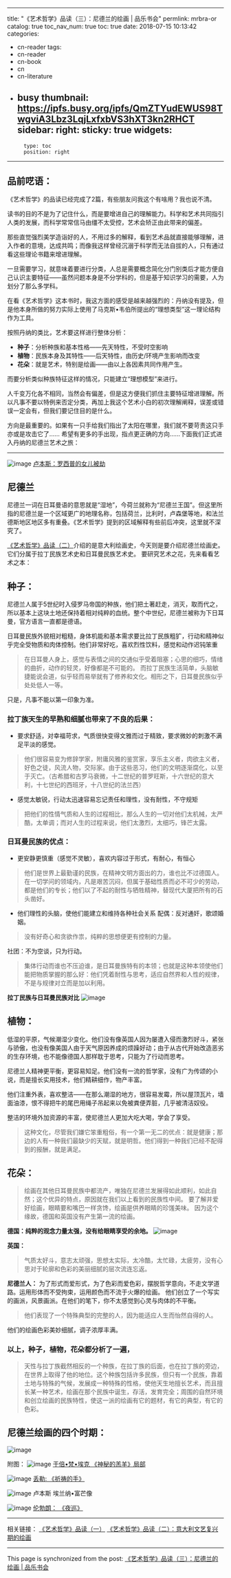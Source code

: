 
---
title: "《艺术哲学》品读（三）：尼德兰的绘画 | 品乐书会"
permlink: mrbra-or
catalog: true
toc_nav_num: true
toc: true
date: 2018-07-15 10:13:42
categories:
- cn-reader
tags:
- cn-reader
- cn-book
- cn
- cn-literature
- busy
thumbnail: https://ipfs.busy.org/ipfs/QmZTYudEWUS98TwgviA3Lbz3LqjLxfxbVS3hXT3kn2RHCT
sidebar:
    right:
        sticky: true
widgets:
    -
        type: toc
        position: right
---


## 品前呓语：
《艺术哲学》的品读已经完成了2篇，有些朋友问我这个有啥用？我也说不清。

读书的目的不是为了记住什么，而是要增进自己的理解能力。科学和艺术共同指引人类的发展，而科学常常信马由缰不太受控，艺术会矫正由此带来的偏差。

那些直觉强烈美学造诣好的人，不用过多的解释，看到艺术品就直接能够理解，进入作者的意境，达成共鸣；而像我这样曾经沉溺于科学而无法自拔的人，只有通过看这些理论书籍来增进理解。

一旦需要学习，就意味着要进行分类，人总是需要概念简化分门别类后才能方便自己认识主要特征——虽然问题本身是不分学科的，但是基于知识学习的需要，人为划分了那么多学科。

在看《艺术哲学》这本书时，我这方面的感受是越来越强烈的：丹纳没有提及，但是他本身所做的努力实际上使用了马克斯•韦伯所提出的“理想类型”这一理论结构作为工具。

按照丹纳的类比，艺术要这样进行整体分析：
- **种子**：分析种族和基本性格——先天特性，不受时空影响
- **植物**：民族本身及其特性——后天特性，由历史/环境产生影响而改变
- **花朵**：就是艺术，特别是绘画——由以上各因素共同作用产生。

而要分析类似种族特征这样的情况，只能建立“理想模型”来进行。

人千变万化各不相同，当然会有偏差，但是这方便我们抓住主要特征增进理解。所以凡事不要以特例来否定分类，再加上我这个艺术小白的初次理解阐释，误差或错误一定会有，但我们要记住目的是什么。

方向是最重要的。如果有一只手给我们指出了太阳在哪里，我们就不要苛责这只手亦或是攻击它了……
希望有更多的手出现，指点更正确的方向……下面我们正式进入丹纳的尼德兰艺术之旅：
***
![image](https://ipfs.busy.org/ipfs/QmZTYudEWUS98TwgviA3Lbz3LqjLxfxbVS3hXT3kn2RHCT)
[卢本斯：罗西普的女儿被劫](http://s10.sinaimg.cn/mw690/001P8Ol0ty6EbEeEEDD99&690)

## 尼德兰
尼德兰一词在日耳曼语的意思就是“湿地”，今荷兰就称为“尼德兰王国”。但这里所指的尼德兰是一个区域更广的地理名称，包括荷兰，比利时，卢森堡等地，和法兰德斯地区地区多有重叠。《艺术哲学》提到的区域解释有些前后冲突，这里就不深究了。

[《艺术哲学》品读（二）](https://steemit.com/cn-reader/@julian2013/3ndtt9-or)介绍的是意大利绘画史，今天则是要介绍尼德兰绘画史。它们分属于拉丁民族艺术史和日耳曼民族艺术史。
要研究艺术之花，先来看看艺术之本：

## 种子：
尼德兰人属于5世纪时入侵罗马帝国的种族，他们把土著赶走，消灭，取而代之，所以基本上这块土地还保持着相对纯粹的血统。整个中世纪，尼德兰被称为下日耳曼，官方语言一直都是德语。

日耳曼民族外貌相对粗糙，身体机能和基本需求要比拉丁民族粗犷，行动和精神似乎完全受物质和肉体控制。他们非常好吃，喜欢烈性饮料，感觉和动作迟钝笨重
>在日耳曼人身上，感觉与表情之间的交通似乎受着阻塞；心思的细巧，情绪的曲折，动作的轻灵，好像都是不可能的。
而拉丁民族生活简单，头脑敏捷能说会道，似乎轻而易举就有了修养和文化。相形之下，日耳曼民族似乎处处低人一等。

只是，凡事不能以第一印象为准。

### 拉丁族天生的早熟和细腻也带来了不良的后果：
- 要求舒适，对幸福苛求，气质很快变得文雅而过于精致，要求微妙的刺激不满足平淡的感觉。
>他们很容易变为修辞学家，附庸风雅的鉴赏家，享乐主义者，肉欲主义者，好色之徒，风流人物，交际家。由于这些恶习，他们的文明逐渐腐化，以至于灭亡。（古希腊和古罗马衰微，十二世纪的普罗旺斯，十六世纪的意大利，十七世纪的西班牙，十八世纪的法兰西）
- 感觉太敏锐，行动太迅速容易忘记责任和理性，没有耐性，不守规矩
>把他们的性情气质和人生的过程相比，那么人生的一切对他们太机械，太严酷，太单调；而对人生的过程来说，他们太激烈，太细巧，锋芒太露。

### 日耳曼民族的优点：
- 更安静更慎重（感觉不灵敏），喜欢内容过于形式，有耐心，有恒心
>他们是世界上最勤谨的民族，在精神文明方面出的力，谁也比不过德国人。在一切学问的领域内，凡是艰苦沉闷，但属于基础性质而必不可少的劳动，都是他们的专长；他们以了不起的耐性与牺牲精神，替现代大厦把所有的石头凿好。
- 他们理性的头脑，使他们能建立和维持各种社会关系
配偶：反对通奸，歌颂婚姻。
>没有好奇心和贪欲作祟，纯粹的思想便更有控制的力量。

社团：不为空谈，只为行动。
>集体行动而谁也不压迫谁，是日耳曼族特有的本领；也就是这种本领使他们能把物质掌握的那么好：他们凭着耐性与思考，适应自然界和人性的规律，不是与规律对立而是加以利用。

**拉丁民族与日耳曼民族对比**
![image](https://ipfs.busy.org/ipfs/QmYXD327XtzAcnK74A2wv3sTMDWBu3eAwkRdGf2PxDKZ67)

## 植物：
低湿的平原，气候潮湿少变化。他们没有像英国人因为屡遭入侵而激烈好斗，紧张与骄傲，也没有像美国人由于天气原因养成的烦躁好动；由于从古代开始改造恶劣的生存环境，也不能像德国人那样耽于思考，只能为了行动而思考。

尼德兰人精神更平衡，更容易知足。他们没有一流的哲学家，没有广为传颂的小说，而是擅长实用技术，他们精耕细作，物产丰富。

他们注重外表，喜欢整洁——在那么潮湿的地方，很容易发霉，所以屋顶瓦片，墙面油漆，恨不得把牛的尾巴用绳子吊起来以免被粪便弄脏，几乎被清洁奴役。

整洁的环境外加资源的丰富，使尼德兰人更加大吃大喝，学会了享受。
>这种文化，尽管我们嫌它笨重粗俗，有一个第一无二的优点：就是健康；那边的人有一种我们最缺少的天赋，就是明哲。他们得到一种我们已经不配得到的报酬，就是满足。

## 花朵：
>绘画在其他日耳曼民族中都流产，唯独在尼德兰发展得如此顺利，如此自然；这个优异的特点，原因就在我们以上看到的民族性中间。
要了解并爱好绘画，眼睛要和嘴巴一样贪馋，绘画是供养眼睛的珍馐美味。
>因为这个缘故，德国和英国没有产生第一流的绘画。

**德国：纯粹的观念力量太强，没有给眼睛享受的余地。**
![image](https://ipfs.busy.org/ipfs/QmTBRmKMdt7LTwm4ih2d95omVM3zzEUAWs2ft62N8pAwCe)

**英国：**
>气质太好斗，意志太顽强，思想太实际，太冷酷，太忙碌，太疲劳，没有心思对于轮廓和色彩的美丽细腻的层次流连忘返。

**尼德兰人：**
为了形式而爱形式，为了色彩而爱色彩，摆脱哲学意向，不走文学道路。运用形体而不受拘束，运用颜色而不流于火爆的绘画。
他们创立了一个写实的画派，风景画派。在他们的笔下，你不太感觉到心灵与肉体的不平衡。
>他们表现了一个特殊典型的完整的人，因为能适应人生而怡然自得的人。

他们的绘画色彩美妙细腻，调子浓厚丰满。

### 以上，种子，植物，花朵都分析了一遍，
>天性与拉丁族截然相反的一个种族，在拉丁族的后面，也在拉丁族的旁边，在世界上取得了他的地位。这个种族包括许多民族，但只有一个民族，靠着土地与特殊的气候，发展成一种特殊的性格，使他天生地擅长艺术，而且擅长某一种艺术，绘画在那个民族中诞生，存活，发育完全；周围的自然环境和创立绘画的民族特性，使这一派的绘画有它的题材，有它的典型，有它的色彩。

## 尼德兰绘画的四个时期：
![image](https://ipfs.busy.org/ipfs/QmaXUQS56ebMmpvxUrFAiisho4KbSbLk1QCkwM1cxyDp2A)

附图：
![image](https://ipfs.busy.org/ipfs/QmddomHhUxALYVjGnahqZmLmnZXPcpgXAkpdBub1n8DvMv)
[于倍•梵•埃克 《神秘的羔羊》局部](http://img.mp.itc.cn/upload/20161107/818fd62991bc4b92b427edd89a704f64_th.jpg)

![image](https://ipfs.busy.org/ipfs/QmacEGAr7y3NyptWPtqrawFfbpumr6WmohRgUwyY73qvt4)
[丢勒: 《祈祷的手》](http://img.mp.sohu.com/upload/20170618/e3d2dd8efbcd445fb0820dcbf52743c3_th.png)

![image](https://ipfs.busy.org/ipfs/QmYjJaybUNUtZKgYj7FxseLY43gNptc3FCrjQbmi3GJXHg)
卢本斯 埃兰纳•富芒像

![image](https://ipfs.busy.org/ipfs/QmZWtTreaThsqF7MQf1WGRJqb6EnERLYwBZpYwruiNoybJ)
[伦勃朗： 《夜巡》](http://www.318yishu.com/images/upload/image/20130528/20130528111946_77359.jpg)

***
相关链接：
[《艺术哲学》品读（一）](https://steemit.com/cn-reader/@julian2013/5k5xhw-or-or)
[《艺术哲学》品读（二）：意大利文艺复兴期的绘画](https://steemit.com/cn-reader/@julian2013/3ndtt9-or)

- - -

This page is synchronized from the post: [《艺术哲学》品读（三）：尼德兰的绘画 | 品乐书会](https://steemit.com/@julian2013/mrbra-or)
